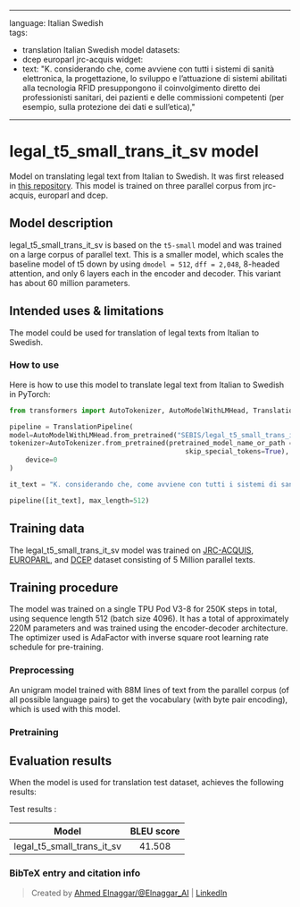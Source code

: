 
---
language: Italian Swedish  
tags:
- translation Italian Swedish  model
datasets:
- dcep europarl jrc-acquis
widget:
- text: "K. considerando che, come avviene con tutti i sistemi di sanità elettronica, la progettazione, lo sviluppo e l’attuazione di sistemi abilitati alla tecnologia RFID presuppongono il coinvolgimento diretto dei professionisti sanitari, dei pazienti e delle commissioni competenti (per esempio, sulla protezione dei dati e sull’etica),"

---

# legal_t5_small_trans_it_sv model

Model on translating legal text from Italian to Swedish. It was first released in
[this repository](https://github.com/agemagician/LegalTrans). This model is trained on three parallel corpus from jrc-acquis, europarl and dcep.


## Model description

legal_t5_small_trans_it_sv is based on the `t5-small` model and was trained on a large corpus of parallel text. This is a smaller model, which scales the baseline model of t5 down by using `dmodel = 512`, `dff = 2,048`, 8-headed attention, and only 6 layers each in the encoder and decoder. This variant has about 60 million parameters.

## Intended uses & limitations

The model could be used for translation of legal texts from Italian to Swedish.

### How to use

Here is how to use this model to translate legal text from Italian to Swedish in PyTorch:

```python
from transformers import AutoTokenizer, AutoModelWithLMHead, TranslationPipeline

pipeline = TranslationPipeline(
model=AutoModelWithLMHead.from_pretrained("SEBIS/legal_t5_small_trans_it_sv"),
tokenizer=AutoTokenizer.from_pretrained(pretrained_model_name_or_path = "SEBIS/legal_t5_small_trans_it_sv", do_lower_case=False, 
                                            skip_special_tokens=True),
    device=0
)

it_text = "K. considerando che, come avviene con tutti i sistemi di sanità elettronica, la progettazione, lo sviluppo e l’attuazione di sistemi abilitati alla tecnologia RFID presuppongono il coinvolgimento diretto dei professionisti sanitari, dei pazienti e delle commissioni competenti (per esempio, sulla protezione dei dati e sull’etica),"

pipeline([it_text], max_length=512)
```

## Training data

The legal_t5_small_trans_it_sv model was trained on [JRC-ACQUIS](https://wt-public.emm4u.eu/Acquis/index_2.2.html), [EUROPARL](https://www.statmt.org/europarl/), and [DCEP](https://ec.europa.eu/jrc/en/language-technologies/dcep) dataset consisting of 5 Million parallel texts.

## Training procedure

The model was trained on a single TPU Pod V3-8 for 250K steps in total, using sequence length 512 (batch size 4096). It has a total of approximately 220M parameters and was trained using the encoder-decoder architecture. The optimizer used is AdaFactor with inverse square root learning rate schedule for pre-training.

### Preprocessing

An unigram model trained with 88M lines of text from the parallel corpus (of all possible language pairs) to get the vocabulary (with byte pair encoding), which is used with this model.

### Pretraining



## Evaluation results

When the model is used for translation test dataset, achieves the following results:

Test results :

| Model | BLEU score |
|:-----:|:-----:|
|   legal_t5_small_trans_it_sv | 41.508|


### BibTeX entry and citation info

> Created by [Ahmed Elnaggar/@Elnaggar_AI](https://twitter.com/Elnaggar_AI) | [LinkedIn](https://www.linkedin.com/in/prof-ahmed-elnaggar/)
